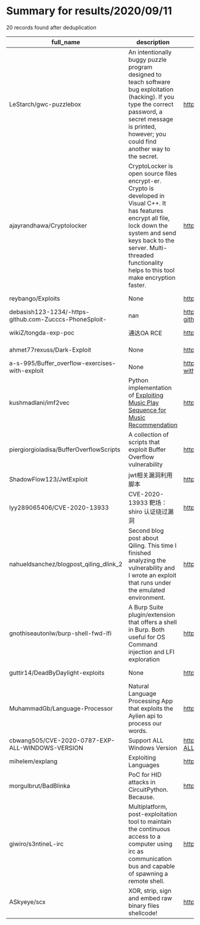 
# Summary for results/2020/09/11
    
20 records found after deduplication

| full_name | description | html_url | matched_list | matched_count | pushed_at | size | stargazers_count | language | forks_count |
|--------------------------------------------------------|---------------------------------------------------------------------------------------------------------------------------------------------------------------------------------------------------------------------------------------------------|---------------------------------------------------------------------------|-----------------------|-----------------|---------------------------|--------|--------------------|------------|---------------|
| LeStarch/gwc-puzzlebox | An intentionally buggy puzzle program designed to teach software bug exploitation (hacking). If you type the correct password, a secret message is printed, however; you could find another way to the secret. | https://github.com/LeStarch/gwc-puzzlebox | ['exploit'] | 1 | 2020-09-11 18:15:53+00:00 | 383 | 0 | HTML | 1 |
| ajayrandhawa/Cryptolocker | CryptoLocker is open source files encrypt-er. Crypto is developed in Visual C++. It has features encrypt all file, lock down the system and send keys back to the server. Multi-threaded functionality helps to this tool make encryption faster. | https://github.com/ajayrandhawa/Cryptolocker | ['exploit'] | 1 | 2020-09-11 07:23:16+00:00 | 5669 | 92 | | 45 |
| reybango/Exploits | None | https://github.com/reybango/Exploits | ['exploit'] | 1 | 2020-09-11 23:10:26+00:00 | 595 | 0 | | 0 |
| debasish123-1234/-https-github.com-Zucccs-PhoneSploit- | nan | https://github.com/debasish123-1234/-https-github.com-Zucccs-PhoneSploit- | ['sploit'] | 1 | 2020-09-11 17:50:01+00:00 | 0 | 0 | nan | 0 |
| wikiZ/tongda-exp-poc | 通达OA RCE | https://github.com/wikiZ/tongda-exp-poc | ['rce', 'rce poc'] | 2 | 2020-09-11 14:54:22+00:00 | 1513 | 4 | Python | 2 |
| ahmet77rexuss/Dark-Exploit | None | https://github.com/ahmet77rexuss/Dark-Exploit | ['exploit'] | 1 | 2020-09-11 13:03:09+00:00 | 0 | 0 | | 0 |
| a-s-995/Buffer_overflow-exercises-with-exploit | None | https://github.com/a-s-995/Buffer_overflow-exercises-with-exploit | ['exploit'] | 1 | 2020-09-11 12:41:49+00:00 | 1682 | 0 | C | 0 |
| kushmadlani/imf2vec | Python implementation of [Exploiting Music Play Sequence for Music Recommendation](https://www.ijcai.org/Proceedings/2017/0511.pdf) | https://github.com/kushmadlani/imf2vec | ['exploit'] | 1 | 2020-09-11 11:50:18+00:00 | 9 | 0 | Python | 1 |
| piergiorgioladisa/BufferOverflowScripts | A collection of scripts that exploit Buffer Overflow vulnerability | https://github.com/piergiorgioladisa/BufferOverflowScripts | ['exploit'] | 1 | 2020-09-11 07:57:55+00:00 | 2 | 0 | Python | 0 |
| ShadowFlow123/JwtExploit | jwt相关漏洞利用脚本 | https://github.com/ShadowFlow123/JwtExploit | ['exploit'] | 1 | 2020-09-11 02:26:55+00:00 | 0 | 0 | Python | 0 |
| lyy289065406/CVE-2020-13933 | CVE-2020-13933 靶场： shiro 认证绕过漏洞 | https://github.com/lyy289065406/CVE-2020-13933 | ['cve-2'] | 1 | 2020-09-11 17:14:19+00:00 | 674 | 8 | Java | 2 |
| nahueldsanchez/blogpost_qiling_dlink_2 | Second blog post about Qiling. This time I finished analyzing the vulnerability and I wrote an exploit that runs under the emulated environment. | https://github.com/nahueldsanchez/blogpost_qiling_dlink_2 | ['exploit'] | 1 | 2020-09-11 02:06:53+00:00 | 19 | 11 | Python | 4 |
| gnothiseautonlw/burp-shell-fwd-lfi | A Burp Suite plugin/extension that offers a shell in Burp. Both useful for OS Command injection and LFI exploration | https://github.com/gnothiseautonlw/burp-shell-fwd-lfi | ['command injection'] | 1 | 2020-09-11 19:23:55+00:00 | 503 | 31 | Python | 5 |
| guttir14/DeadByDaylight-exploits | None | https://github.com/guttir14/DeadByDaylight-exploits | ['exploit'] | 1 | 2020-09-11 22:34:41+00:00 | 5 | 4 | JavaScript | 2 |
| MuhammadGb/Language-Processor | Natural Language Processing App that exploits the Aylien api to process our words. | https://github.com/MuhammadGb/Language-Processor | ['exploit'] | 1 | 2020-09-11 16:38:39+00:00 | 194 | 0 | JavaScript | 0 |
| cbwang505/CVE-2020-0787-EXP-ALL-WINDOWS-VERSION | Support ALL Windows Version | https://github.com/cbwang505/CVE-2020-0787-EXP-ALL-WINDOWS-VERSION | ['cve-2'] | 1 | 2020-09-11 07:38:22+00:00 | 1607 | 551 | C++ | 135 |
| mihelem/explang | Exploiting Languages | https://github.com/mihelem/explang | ['exploit'] | 1 | 2020-09-11 15:43:54+00:00 | 5241 | 0 | C++ | 0 |
| morgulbrut/BadBlinka | PoC for HID attacks in CircuitPython. Because. | https://github.com/morgulbrut/BadBlinka | ['attack poc'] | 1 | 2020-09-11 12:57:50+00:00 | 1033 | 1 | Python | 0 |
| giwiro/s3ntineL-irc | Multiplatform, post-exploitation tool to maintain the continuous access to a computer using irc as communication bus and capable of spawning a remote shell. | https://github.com/giwiro/s3ntineL-irc | ['exploit'] | 1 | 2020-09-11 20:46:58+00:00 | 71 | 2 | C++ | 0 |
| ASkyeye/scx | XOR, strip, sign and embed raw binary files shellcode! | https://github.com/ASkyeye/scx | ['shellcode'] | 1 | 2020-09-11 15:19:16+00:00 | 24 | 0 | nan | 0 |
